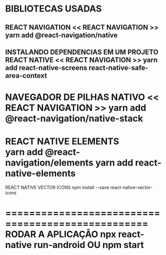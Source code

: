  BIBLIOTECAS USADAS
==============================
REACT NAVIGATION     << REACT NAVIGATION >>
yarn add @react-navigation/native
----------------------------
INSTALANDO DEPENDENCIAS EM UM PROJETO REACT NATIVE  << REACT NAVIGATION >>
yarn add react-native-screens react-native-safe-area-context
-----------------------------------------------
NAVEGADOR DE PILHAS NATIVO    << REACT NAVIGATION >>
yarn add @react-navigation/native-stack
===================================================
REACT NATIVE ELEMENTS  
yarn add @react-navigation/elements
yarn add react-native-elements
====================================================
REACT NATIVE VECTOR ICONS 
npm install --save react-native-vector-icons

==================================================
RODAR A APLICAÇÂO
npx react-native run-android
        OU
npm start
=====================================================
